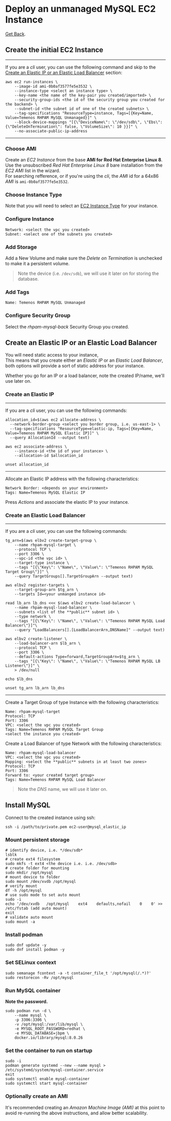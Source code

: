 # Deploy an unmanaged MySQL EC2 Instance

[Get Back](../README.md).

## Create the initial EC2 Instance

---
If you are a *cli* user, you can use the following command and skip to the [Create an Elastic IP or an Elastic Load Balancer](#create-an-elastic-ip-or-an-elastic-load-balancer) section:

```shell
aws ec2 run-instances \
    --image-id ami-0b0af3577fe5e3532 \
    --instance-type <select an instance type> \
    --key-name <the name of the key-pair you created/imported> \
    --security-group-ids <the id of the security group you created for the backend> \
    --subnet-id <the subnet id of one of the created subnets> \
    --tag-specifications "ResourceType=instance, Tags=[{Key=Name, Value=Temenos RHPAM MySQL Unmanaged}]" \
    --block-device-mappings "[{\"DeviceName\": \"/dev/sdb\", \"Ebs\": {\"DeleteOnTermination\": false, \"VolumeSize\": 10 }}]" \
    --no-associate-public-ip-address
```

---

### Choose AMI

Create an *EC2 Instance* from the base **AMI for Red Hat Enterprise Linux 8**.</br>
Use the unsubscribed *Red Hat Enterprise Linux 8* bare installation from the *EC2 AMI* list in the wizard.</br>
For searching refference, or if you're using the *cli*, the *AMI* id for a 64x86 *AMI* is `ami-0b0af3577fe5e3532`.

### Choose Instance Type

Note that you will need to select an [EC2 Instance Type][0] for your instance.

### Configure Instance

```text
Network: <select the vpc you created>
Subnet: <select one of the subnets you created>

```

### Add Storage

Add a New Volume and make sure the *Delete on Termination* is unchecked to make it a persistent volume.

> Note the device (i.e. `/dev/sdb`), we will use it later on for storing the database.

### Add Tags

```text
Name: Temenos RHPAM MySQL Unmanaged

```

### Configure Security Group

Select the *rhpam-mysql-back* Security Group you created.

## Create an Elastic IP or an Elastic Load Balancer

You will need static access to your instance,</br>
This means that you create either an *Elastic IP* or an *Elastic Load Balancer*, both options will provide a sort of static address for your instance.</br>

Whether you go for an IP or a load balancer, note the created IP/name, we'll use later on.

### Create an Elastic IP

---

If you are a *cli* user, you can use the following commands:

```shell
allocation_id=$(aws ec2 allocate-address \
  --network-border-group <select you border group, i.e. us-east-1> \
  --tag-specifications "ResourceType=elastic-ip, Tags=[{Key=Name, Value=Temenos RHPAM MySQL Elastic IP}]" \
  --query AllocationId --output text)

aws ec2 associate-address \
    --instance-id <the id of your instance> \
    --allocation-id $allocation_id

unset allocation_id
```

---

Allocate an Elastic IP address with the following characteristics:

```text
Network Border: <depends on your environment>
Tags: Name=Temenos MySQL Elastic IP
```

Press *Actions* and associate the elastic IP to your instance.

### Create an Elastic Load Balancer

---

If you are a *cli* user, you can use the following commands:

```shell
tg_arn=$(aws elbv2 create-target-group \
    --name rhpam-mysql-target \
    --protocol TCP \
    --port 3306 \
    --vpc-id <the vpc id> \
    --target-type instance \
    --tags "[{\"Key\": \"Name\", \"Value\": \"Temenos RHPAM MySQL Target Group\"}]" \
    --query TargetGroups[].TargetGroupArn --output text)

aws elbv2 register-targets \
    --target-group-arn $tg_arn \
    --targets Id=<your unmanged instance id>

read lb_arn lb_dns <<< $(aws elbv2 create-load-balancer \
    --name rhpam-mysql-load-balancer \
    --subnets <list of the **public** subnet id> \
    --type network \
    --tags "[{\"Key\": \"Name\", \"Value\": \"Temenos RHPAM MySQL Load Balancer\"}]"\
    --query "LoadBalancers[].[LoadBalancerArn,DNSName]" --output text)

aws elbv2 create-listener \
    --load-balancer-arn $lb_arn \
    --protocol TCP \
    --port 3306 \
    --default-actions Type=forward,TargetGroupArn=$tg_arn \
    --tags "[{\"Key\": \"Name\", \"Value\": \"Temenos RHPAM MySQL LB Listener\"}]" \
    > /dev/null

echo $lb_dns

unset tg_arn lb_arn lb_dns
```

---

Create a Target Group of type Instance with the following characteristics:

```text
Name: rhpam-mysql-target
Protocol: TCP
Port: 3306
VPC: <select the vpc you created>
Tags: Name=Temenos RHPAM MySQL Target Group
<select the instance you created>
```

Create a Load Balancer of type Network  with the following characteristics:

```text
Name: rhpam-mysql-load-balancer
VPC: <select the vpc you created>
Mapping: <select the **public** subnets in at least two zones>
Protocol: TCP
Port: 3306
Forward to: <your created target group>
Tags: Name=Temenos RHPAM MySQL Load Balancer

```

> Note the *DNS* name, we will use it later on.

## Install MySQL

Connect to the created instance using ssh:

```shell
ssh -i /path/to/private.pem ec2-user@mysql_elastic_ip
```

### Mount persistent storage

```shell
# identify device, i.e. */dev/sdb*
lsblk
# create ext4 filesystem
sudo mkfs -t ext4 <the device i.e. i.e. /dev/sdb>
# create folder for mounting
sudo mkdir /opt/mysql
# mount device to folder
sudo mount /dev/xvdb /opt/mysql
# verify mount
df -h /opt/mysql
# use sudo mode to set auto mount
sudo -i
echo '/dev/xvdb   /opt/mysql    ext4    defaults,nofail    0    0' >> /etc/fstab (add auto mount)
exit
# validate auto mount
sudo mount -a
```

### Install podman

```shell
sudo dnf update -y
sudo dnf install podman -y
```

### Set SELinux context

```shell
sudo semanage fcontext -a -t container_file_t '/opt/mysql(/.*)?'
sudo restorecon -Rv /opt/mysql
```

### Run MySQL container

**Note the password.**

```shell
sudo podman run -d \
    --name mysql \
    -p 3306:3306 \
    -v /opt/mysql:/var/lib/mysql \
    -e MYSQL_ROOT_PASSWORD=redhat \
    -e MYSQL_DATABASE=jbpm \
    docker.io/library/mysql:8.0.26
```

### Set the container to run on startup

```shell
sudo -i
podman generate systemd --new --name mysql > /etc/systemd/system/mysql-container.service
exit
sudo systemctl enable mysql-container
sudo systemctl start mysql-container
```

### Optionally create an AMI

It's recommended creating an *Amazon Machine Image (AMI)* at this point to avoid re-running the
above instructions, and allow better scalability.

<!-- links -->
[0]: https://docs.aws.amazon.com/AWSEC2/latest/UserGuide/instance-types.html
